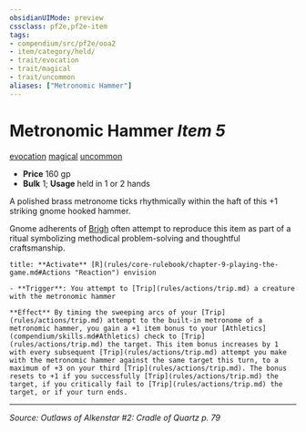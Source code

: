 ```yaml
---
obsidianUIMode: preview
cssclass: pf2e,pf2e-item
tags:
- compendium/src/pf2e/ooa2
- item/category/held/
- trait/evocation
- trait/magical
- trait/uncommon
aliases: ["Metronomic Hammer"]
---
```

# Metronomic Hammer *Item 5*  
[evocation](rules/traits/evocation.md "Evocation School Trait")  [magical](rules/traits/magical.md "Magical Item Trait")  [uncommon](rules/traits/uncommon.md "Uncommon Rarity Trait")  

- **Price** 160 gp
- **Bulk** 1; **Usage** held in 1 or 2 hands

A polished brass metronome ticks rhythmically within the haft of this +1 striking gnome hooked hammer.

Gnome adherents of [Brigh](compendium/setting/deities/brigh-logm.md) often attempt to reproduce this item as part of a ritual symbolizing methodical problem-solving and thoughtful craftsmanship.

```ad-embed-ability
title: **Activate** [R](rules/core-rulebook/chapter-9-playing-the-game.md#Actions "Reaction") envision

- **Trigger**: You attempt to [Trip](rules/actions/trip.md) a creature with the metronomic hammer

**Effect** By timing the sweeping arcs of your [Trip](rules/actions/trip.md) attempt to the built-in metronome of a metronomic hammer, you gain a +1 item bonus to your [Athletics](compendium/skills.md#Athletics) check to [Trip](rules/actions/trip.md) the target. This item bonus increases by 1 with every subsequent [Trip](rules/actions/trip.md) attempt you make with the metronomic hammer against the same target this turn, to a maximum of +3 on your third [Trip](rules/actions/trip.md). The bonus resets to +1 if you successfully [Trip](rules/actions/trip.md) the target, if you critically fail to [Trip](rules/actions/trip.md) the target, or if your turn ends.
```


---
*Source: Outlaws of Alkenstar #2: Cradle of Quartz p. 79*